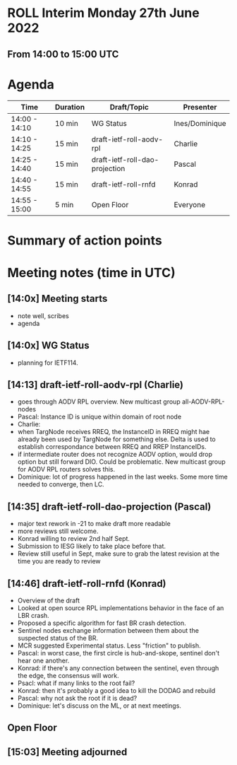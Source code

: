 # ROLL Interim Monday 27th June 2022
From 14:00 to 15:00 UTC
---

# Agenda

|       Time       |  Duration |           Draft/Topic           |    Presenter    |
| ---------- | --------- | ------------- | ---------- |
|   14:00 - 14:10  |   10 min  |            WG Status            |  Ines/Dominique |
|   14:10 - 14:25  |   15 min  |     draft-ietf-roll-aodv-rpl    |      Charlie    |
|   14:25 - 14:40  |   15 min  |  draft-ietf-roll-dao-projection |     Pascal      |
|   14:40 - 14:55  |   15 min  |       draft-ietf-roll-rnfd      |     Konrad      |
|   14:55 - 15:00  |   5 min   |            Open Floor           |     Everyone    |

# Summary of action points

# Meeting notes (time in UTC)

## [14:0x] Meeting starts

* note well, scribes
* agenda

## [14:0x] WG Status

* planning for IETF114.

## [14:13] draft-ietf-roll-aodv-rpl (Charlie)

* goes through AODV RPL overview. New multicast group all-AODV-RPL-nodes
* Pascal: Instance ID is unique within domain of root node
* Charlie: 
* when TargNode receives RREQ, the InstanceID in RREQ might hae already been used by TargNode for something else. Delta is used to establish correspondance between RREQ and RREP InstanceIDs.
* if intermediate router does not recognize AODV option, would drop option but still forward DIO. Could be problematic. New multicast group for AODV RPL routers solves this.
* Dominique: lot of progress happened in the last weeks. Some more time needed to converge, then LC.

## [14:35] draft-ietf-roll-dao-projection (Pascal)

* major text rework in -21 to make draft more readable
* more reviews still welcome.
* Konrad willing to review 2nd half Sept.
* Submission to IESG likely to take place before that.
* Review still useful in Sept, make sure to grab the latest revision at the time you are ready to review

## [14:46] draft-ietf-roll-rnfd (Konrad)

* Overview of the draft
* Looked at open source RPL implementations behavior in the face of an LBR crash.
* Proposed a specific algorithm for fast BR crash detection.
* Sentinel nodes exchange information between them about the suspected status of the BR.
* MCR suggested Experimental status. Less "friction" to publish.
* Pascal: in worst case, the first circle is hub-and-skope, sentinel don't hear one another.
* Konrad: if there's any connection between the sentinel, even through the edge, the consensus will work.
* Psacl: what if many links to the root fail?
* Konrad: then it's probably a good idea to kill the DODAG and rebuild
* Pascal: why not ask the root if it is dead?
* Dominique: let's discuss on the ML, or at next meetings.

## Open Floor


## [15:03] Meeting adjourned
